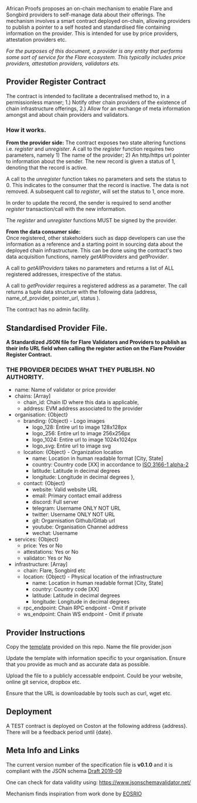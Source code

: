 African Proofs proposes an on-chain mechanism to enable Flare and Songbird providers to self-manage data about their offerings. The mechanism involves a smart contract deployed on-chain, allowing providers to publish a pointer to a self hosted and standardised file containing information on the provider. This is intended for use by price providers, attestation providers etc.

*For the purposes of this document, a provider is any entity that performs some sort of service for the Flare ecosystem. This typically includes price providers, attestation providers, validators ets.*

## Provider Register Contract
The contract is intended to facilitate a decentralised method to, in a permissionless manner; 1.) Notify other chain providers of the existence of chain infrastructure offerings, 2.) Allow for an exchange of meta information amongst and about chain providers and validators.

### How it works.

**From the provider side:**
The contract exposes two state altering functions i.e. *register* and *unregister*. 
A call to the *register* function requires two parameters, namely 1) The name of the provider; 2) An http/https url pointer to information about the sender. The new record is given a status of 1, denoting that the record is active. 

A call to the *unregister* function takes no parameters and sets the status to 0. This indicates to the consumer that the record is inactive. The data is not removed. A subsequent call to *register*, will set the status to 1, once more.

In order to update the record, the sender is required to send another *register* transaction/call with the new information.

The *register* and *unregister* functions MUST be signed by the provider.

**From the data consumer side:**	
Once registered, other stakeholders such as dapp developers can use the information as a reference and a starting point in sourcing data about the deployed chain infrastructure. This can be done using the contract's two data acquisition functions, namely *getAllProviders* and *getProvider*.

A call to *getAllProviders* takes no parameters and returns a list of ALL registered addresses, irrespective of the status.

A call to *getProvider* requires a registered address as a parameter. The call returns a tuple data structure with the following data (address, name_of_provider, pointer_url, status ).

The contract has no admin facility.


## Standardised Provider File.
**A Standardized JSON file for Flare Validators and Providers to publish as their info URL field when calling the register action on the Flare Provider Register Contract.**

### THE PROVIDER DECIDES WHAT THEY PUBLISH. NO AUTHORITY.

- name: Name of validator or price provider
- chains: [Array]
    - chain_id: Chain ID where this data is applicable,
    - address: EVM address associated to the provider
- organisation: {Object}
  - branding: {Object} - Logo images
      - logo_128: Entire url to image 128x128px
      - logo_256: Entire url to image 256x256px 
      - logo_1024: Entire url to image 1024x1024px
      - logo_svg: Entire url to image svg
   - location: {Object} - Organization location
      - name: Location in human readable format [City, State]
      - country: Country code [XX] in accordance to [ISO 3166-1 alpha-2](https://en.wikipedia.org/wiki/ISO_3166-1_alpha-2)
      - latitude: Latitude in decimal degrees
      - longitude: Longitude in decimal degrees
    },
  - contact: {Object} 
    - website: Valid website URL
    - email: Primary contact email address
    - discord: Full server
    - telegram: Username ONLY NOT URL
    - twitter: Username ONLY NOT URL
    - git: Orgarnisation Github/Gitlab url
    - youtube: Organisation Channel address
    - wechat: Username
- services: {Object}
  - price: Yes or No
  - attestations: Yes or No
  - validator: Yes or No
- infrastructure: [Array]
    - chain: Flare, Songbird etc
    - location: {Object} - Physical location of the infrastructure
        - name: Location in human readable format [City, State]
        - country: Country code [XX]
        - latitude: Latitude in decimal degrees
        - longitude: Longitude in decimal degrees
    - rpc_endpoint: Chain RPC endpoint - Omit if private
    - ws_endpoint: Chain WS endpoint - Omit if private

## Provider Instructions 
Copy the [template](https://gitlab.com/proofs.africa/flare-provider-register/assets/provider.template.json) provided on this repo. Name the file provider.json

Update the template with information specific to your organisation. Ensure that you provide as much and as accurate data as possible.

Upload the file to a publicly accessable endpoint. Could be your website, online git service, dropbox etc.

Ensure that the URL is downloadable by tools such as curl, wget etc.

## Deployment

A TEST contract is deployed on Coston at the following address {address}. There will be a feedback period until {date}.

## Meta Info and Links
The current version number of the specification file is **v0.1.0** and it is compliant with the JSON schema [Draft 2019-09](https://json-schema.org/specification-links.html#2019-09-formerly-known-as-draft-8)

One can check for data validity using: https://www.jsonschemavalidator.net/

Mechanism finds inspiration from work done by [EOSRIO](https://eosrio.io/)
